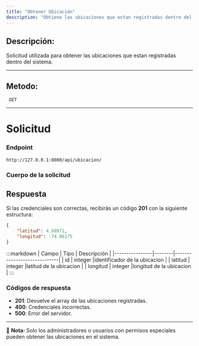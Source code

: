 ```yaml
---
title: "Obtener Ubicación"
description: "Obtiene las ubicaciones que estan registradas dentro del sistema."
---
```



## Descripción:
Solicitud utilizada para obtener las ubicaciones que estan registradas dentro del sistema.

---


## Metodo: 
```
 GET
```
---


# **Solicitud**

### **Endpoint**
```
http://127.0.0.1:8000/api/ubicacion/
```

### **Cuerpo de la solicitud**

## **Respuesta**

Si las credenciales son correctas, recibirás un código **201** con la siguiente estructura:

```json
{
    "latitud": 4.60971,
    "longitud": -74.08175
}
```

:::markdown
| Campo           | Tipo   | Descripción                |
|----------------|--------|-----------------------------|
| id           | integer |identificador de la ubicacion   |
| latitud      | integer |latitud de la ubicacion  |
| longitud     | integer |longitud de la ubicacion |
:::


### **Códigos de respuesta**
- **201**: Devuelve el array de las ubicaciones registradas.
- **400**: Credenciales incorrectas.
- **500**: Error del servidor.

---

📄 **Nota:**  Solo los administradores o usuarios con permisos especiales pueden obtener las ubicaciones en el sistema.

